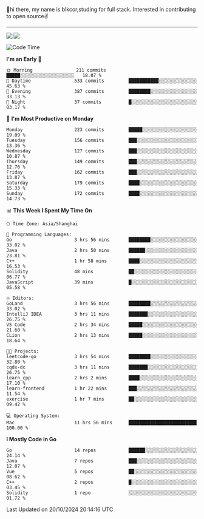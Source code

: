 👋hi there, my name is blkcor,studing for full stack.
Interested in contributing to open source✌️

<hr/>

![](https://github-readme-stats.vercel.app/api?username=blkcor)
<a href="https://github.com/blkcor/github-readme-stats">
    <img align="left" src="https://github-readme-stats.vercel.app/api/top-langs/?username=blkcor&hide=jupyter%20notebook,shaderlab,tex,c%23&langs_count=9" />
</a>


<!--START_SECTION:waka-->
![Code Time](http://img.shields.io/badge/Code%20Time-1%2C368%20hrs%2046%20mins-blue)

**I'm an Early 🐤** 

```text
🌞 Morning                211 commits         █████░░░░░░░░░░░░░░░░░░░░   18.07 % 
🌆 Daytime                533 commits         ███████████░░░░░░░░░░░░░░   45.63 % 
🌃 Evening                387 commits         ████████░░░░░░░░░░░░░░░░░   33.13 % 
🌙 Night                  37 commits          █░░░░░░░░░░░░░░░░░░░░░░░░   03.17 % 
```
📅 **I'm Most Productive on Monday** 

```text
Monday                   223 commits         █████░░░░░░░░░░░░░░░░░░░░   19.09 % 
Tuesday                  156 commits         ███░░░░░░░░░░░░░░░░░░░░░░   13.36 % 
Wednesday                127 commits         ███░░░░░░░░░░░░░░░░░░░░░░   10.87 % 
Thursday                 149 commits         ███░░░░░░░░░░░░░░░░░░░░░░   12.76 % 
Friday                   162 commits         ███░░░░░░░░░░░░░░░░░░░░░░   13.87 % 
Saturday                 179 commits         ████░░░░░░░░░░░░░░░░░░░░░   15.33 % 
Sunday                   172 commits         ████░░░░░░░░░░░░░░░░░░░░░   14.73 % 
```


📊 **This Week I Spent My Time On** 

```text
🕑︎ Time Zone: Asia/Shanghai

💬 Programming Languages: 
Go                       3 hrs 56 mins       ████████░░░░░░░░░░░░░░░░░   33.02 % 
Java                     2 hrs 50 mins       ██████░░░░░░░░░░░░░░░░░░░   23.81 % 
C++                      1 hr 58 mins        ████░░░░░░░░░░░░░░░░░░░░░   16.53 % 
Solidity                 48 mins             ██░░░░░░░░░░░░░░░░░░░░░░░   06.77 % 
JavaScript               39 mins             █░░░░░░░░░░░░░░░░░░░░░░░░   05.58 % 

🔥 Editors: 
GoLand                   3 hrs 56 mins       ████████░░░░░░░░░░░░░░░░░   33.02 % 
IntelliJ IDEA            3 hrs 11 mins       ███████░░░░░░░░░░░░░░░░░░   26.75 % 
VS Code                  2 hrs 34 mins       █████░░░░░░░░░░░░░░░░░░░░   21.60 % 
CLion                    2 hrs 13 mins       █████░░░░░░░░░░░░░░░░░░░░   18.64 % 

🐱‍💻 Projects: 
leetcode-go              3 hrs 54 mins       ████████░░░░░░░░░░░░░░░░░   32.80 % 
cqdx-dc                  3 hrs 11 mins       ███████░░░░░░░░░░░░░░░░░░   26.75 % 
learn_cpp                2 hrs 2 mins        ████░░░░░░░░░░░░░░░░░░░░░   17.10 % 
learn-frontend           1 hr 22 mins        ███░░░░░░░░░░░░░░░░░░░░░░   11.54 % 
exercise                 1 hr 7 mins         ██░░░░░░░░░░░░░░░░░░░░░░░   09.42 % 

💻 Operating System: 
Mac                      11 hrs 56 mins      █████████████████████████   100.00 % 
```

**I Mostly Code in Go** 

```text
Go                       14 repos            ██████░░░░░░░░░░░░░░░░░░░   24.14 % 
Java                     7 repos             ███░░░░░░░░░░░░░░░░░░░░░░   12.07 % 
Vue                      5 repos             ██░░░░░░░░░░░░░░░░░░░░░░░   08.62 % 
C++                      2 repos             █░░░░░░░░░░░░░░░░░░░░░░░░   03.45 % 
Solidity                 1 repo              ░░░░░░░░░░░░░░░░░░░░░░░░░   01.72 % 
```




 Last Updated on 20/10/2024 20:14:16 UTC
<!--END_SECTION:waka-->


